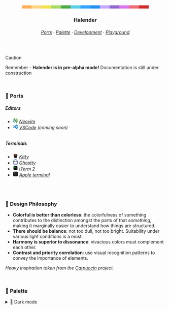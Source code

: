 <p align="center">
  <img src="./assets/docs/palette-stripe.svg" width="400" />
</p>

<h3 align="center">
 Halender
</h3>

<h6 align="center">
  <a href="https://github.com/deniskabana/halender#-ports">Ports</a>
  ·
  <a href="https://github.com/deniskabana/halender#-palette">Palette</a>
  ·
  <a href="https://github.com/catppuccin/catppuccin/tree/main/dev">Development</a>
  ·
  <a href="#">Playground</a>
</h6>

&nbsp;

> [!CAUTION]
> Remember - **Halender is in pre-alpha mode!** Documentation is still under construction

&nbsp;

### 📀 Ports

<h5>Editors</h5>
<h6>
  <ul>
    <li>
      <a href="./editors/nvim/"><img src="./assets/logos/logo-neovim.png" width="16" /></a>
      <a href="./editors/nvim/">Neovim</a>
    </li>
    <li>
      <a href="./editors/vscode/"><img src="./assets/logos/logo-vscode.png" width="16" /></a>
      <a href="./editors/vscode/">VSCode</a>
      <i>(coming soon)</i>
    </li>
  </ul>
</h6>

<h5>Terminals</h5>
<h6>
  <ul>
    <li>
      <a href="./terminals/kitty/"><img src="./assets/logos/logo-kitty.png" width="16" /></a>
      <a href="./terminals/kitty/">Kitty</a>
    </li>
    <li>
      <a href="./terminals/ghostty/"><img src="./assets/logos/logo-ghostty.png" width="16" /></a>
      <a href="./terminals/ghostty/">Ghostty</a>
    </li>
    <li>
      <a href="./terminals/iterm2/"><img src="./assets/logos/logo-iterm.png" width="16" /></a>
      <a href="./terminals/iterm2/">iTerm 2</a>
    </li>
    <li>
      <a href="./terminals/apple-terminal/"><img src="./assets/logos/logo-apple-terminal.png" width="16" /></a>
      <a href="./terminals/apple-terminal/">Apple&nbsp;terminal</a>
    </li>
  </ul>
</h6>

&nbsp;

### 🧠 Design Philosophy

- **Colorful is better than colorless**: the colorfulness of something contributes to the distinction amongst the parts
  of that _something_, making it marginally easier to understand how things are structured.
- **There should be balance**: not too dull, not too bright. Suitability under various light conditions is a must.
- **Harmony is superior to dissonance**: vivacious colors must complement each other.
- **Contrast and priority correlation**: use visual recognition patterns to convey the importance of elements.

_Heavy inspiration taken from the [Catpuccin](https://github.com/catppuccin/catppuccin) project._

&nbsp;

### 🎨 Palette

<!-- GEN:PALETTE:START -->

<details>
<summary>🌙 Dark mode</summary>
<table>
  <tr>
    <th>Color</th>
    <th>Hex</th>
    <th>Name</th>
    <th>Group</th>
    <th>Description</th>
  </tr>
  <tr>
    <td><img src="./assets/swatches/crimson_dark.svg" alt="#ef6b73" /></td>
    <td><code>#ef6b73</code></td>
    <td><strong>Crimson</strong></td>
    <td>Accent</td>
    <td><i>TBD</i></td>
  </tr>
  <tr>
    <td><img src="./assets/swatches/ruby_dark.svg" alt="#cf2a2c" /></td>
    <td><code>#cf2a2c</code></td>
    <td><strong>Ruby</strong></td>
    <td>Accent</td>
    <td><i>Error, Danger, Critical action</i></td>
  </tr>
  <tr>
    <td><img src="./assets/swatches/amber_dark.svg" alt="#ffae57" /></td>
    <td><code>#ffae57</code></td>
    <td><strong>Amber</strong></td>
    <td>Accent</td>
    <td><i>Number, Operators, Decisive keyword (e.g. return)</i></td>
  </tr>
  <tr>
    <td><img src="./assets/swatches/gold_dark.svg" alt="#ffd580" /></td>
    <td><code>#ffd580</code></td>
    <td><strong>Gold</strong></td>
    <td>Accent</td>
    <td><i>Function, Method, Primary accent</i></td>
  </tr>
  <tr>
    <td><img src="./assets/swatches/citrine_dark.svg" alt="#eFE24D" /></td>
    <td><code>#eFE24D</code></td>
    <td><strong>Citrine</strong></td>
    <td>Accent</td>
    <td><i>Warning, CTA</i></td>
  </tr>
  <tr>
    <td><img src="./assets/swatches/lime_dark.svg" alt="#a7d963" /></td>
    <td><code>#a7d963</code></td>
    <td><strong>Lime</strong></td>
    <td>Accent</td>
    <td><i>String</i></td>
  </tr>
  <tr>
    <td><img src="./assets/swatches/forest_dark.svg" alt="#4aaa45" /></td>
    <td><code>#4aaa45</code></td>
    <td><strong>Forest</strong></td>
    <td>Accent</td>
    <td><i>Success, Positive action</i></td>
  </tr>
  <tr>
    <td><img src="./assets/swatches/cyan_dark.svg" alt="#5ccfe6" /></td>
    <td><code>#5ccfe6</code></td>
    <td><strong>Cyan</strong></td>
    <td>Accent</td>
    <td><i>Property, Parameter, Argument, Member</i></td>
  </tr>
  <tr>
    <td><img src="./assets/swatches/azure_dark.svg" alt="#2190f0" /></td>
    <td><code>#2190f0</code></td>
    <td><strong>Azure</strong></td>
    <td>Accent</td>
    <td><i>Type, Class, Interface, Namespace, Accessed property</i></td>
  </tr>
  <tr>
    <td><img src="./assets/swatches/cobalt_dark.svg" alt="#2Ea3FF" /></td>
    <td><code>#2Ea3FF</code></td>
    <td><strong>Cobalt</strong></td>
    <td>Accent</td>
    <td><i>TBD, CTA</i></td>
  </tr>
  <tr>
    <td><img src="./assets/swatches/lavender_dark.svg" alt="#c3a6ff" /></td>
    <td><code>#c3a6ff</code></td>
    <td><strong>Lavender</strong></td>
    <td>Accent</td>
    <td><i>Keyword, Control flow, Loop, Conditional</i></td>
  </tr>
  <tr>
    <td><img src="./assets/swatches/amethyst_dark.svg" alt="#9066ce" /></td>
    <td><code>#9066ce</code></td>
    <td><strong>Amethyst</strong></td>
    <td>Accent</td>
    <td><i>Secondary keyword (e.g. include), Built-in members</i></td>
  </tr>
  <tr>
    <td><img src="./assets/swatches/magenta_dark.svg" alt="#dc73f1" /></td>
    <td><code>#dc73f1</code></td>
    <td><strong>Magenta</strong></td>
    <td>Accent</td>
    <td><i>Decorator, Generic Type, Uncommon keyword, Secondary accent, CTA</i></td>
  </tr>
</table>
</details>

<!-- GEN:PALETTE:END -->
